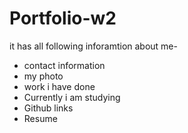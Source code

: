 # Portfolio-w2

it has all following inforamtion about me-
- contact information
- my photo
- work i have done
- Currently i am studying
- Github links
- Resume
